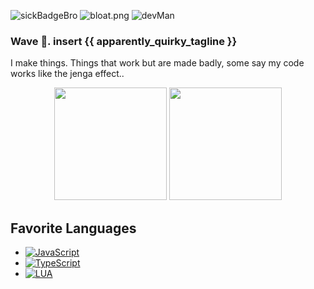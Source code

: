 ![sickBadgeBro](https://img.shields.io/badge/Experience%20(LUA)-5%20years-blue) ![bloat.png](https://img.shields.io/badge/Bloat-High-red) ![devMan](https://img.shields.io/badge/Applicable%20Skills-None-yellow)

### Wave 👋. insert {{ apparently_quirky_tagline }}

I make things. Things that work but are made badly, some say my code works like the jenga effect..

<div align="center">
<img height="180em" src="https://github-readme-stats.vercel.app/api?username=RealDebugg&count_private=true&show_icons=true&theme=dark&include_all_commits" />
<img height="180em" src="https://github-readme-stats.vercel.app/api/top-langs/?username=RealDebugg&theme=dark&layout=compact&langs_count=6" />
</div>

## Favorite Languages
 - [![JavaScript](https://img.shields.io/badge/javascript-%23323330.svg?style=for-the-badge&logo=javascript&logoColor=%23F7DF1E)](#)
 - [![TypeScript](https://img.shields.io/badge/typescript-%23007ACC.svg?style=for-the-badge&logo=typescript&logoColor=white)](#)
 - [![LUA](https://img.shields.io/badge/lua-%232C2D72.svg?style=for-the-badge&logo=lua&logoColor=white)](#)
